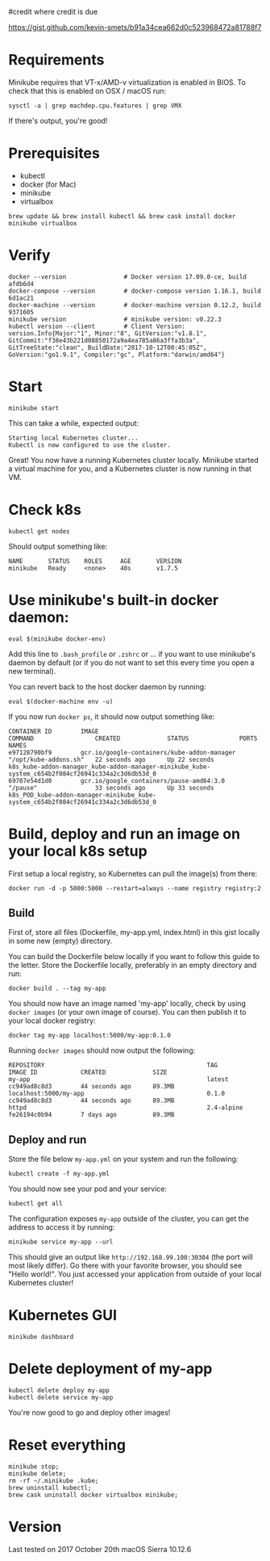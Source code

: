 #credit where credit is due

https://gist.github.com/kevin-smets/b91a34cea662d0c523968472a81788f7

# Requirements

Minikube requires that VT-x/AMD-v virtualization is enabled in BIOS. To check that this is enabled on OSX / macOS run:

    sysctl -a | grep machdep.cpu.features | grep VMX

If there's output, you're good!

# Prerequisites

- kubectl
- docker (for Mac)
- minikube
- virtualbox

```
brew update && brew install kubectl && brew cask install docker minikube virtualbox
```

# Verify

    docker --version                # Docker version 17.09.0-ce, build afdb6d4
    docker-compose --version        # docker-compose version 1.16.1, build 6d1ac21
    docker-machine --version        # docker-machine version 0.12.2, build 9371605
    minikube version                # minikube version: v0.22.3
    kubectl version --client        # Client Version: version.Info{Major:"1", Minor:"8", GitVersion:"v1.8.1", GitCommit:"f38e43b221d08850172a9a4ea785a86a3ffa3b3a", GitTreeState:"clean", BuildDate:"2017-10-12T00:45:05Z", GoVersion:"go1.9.1", Compiler:"gc", Platform:"darwin/amd64"}      
    
# Start

    minikube start
    
This can take a while, expected output:

    Starting local Kubernetes cluster...
    Kubectl is now configured to use the cluster.

Great! You now have a running Kubernetes cluster locally. Minikube started a virtual machine for you, and a Kubernetes cluster is now running in that VM.

# Check k8s

    kubectl get nodes
    
Should output something like:

    NAME       STATUS    ROLES     AGE       VERSION
    minikube   Ready     <none>    40s       v1.7.5
    
# Use minikube's built-in docker daemon:

    eval $(minikube docker-env)
    
Add this line to `.bash_profile` or `.zshrc` or ... if you want to use minikube's daemon by default (or if you do not want to set this every time you open a new terminal).

You can revert back to the host docker daemon by running:

    eval $(docker-machine env -u)
    
If you now run `docker ps`, it should now output something like:

```
CONTAINER ID        IMAGE                                         COMMAND                 CREATED             STATUS              PORTS               NAMES
e97128790bf9        gcr.io/google-containers/kube-addon-manager   "/opt/kube-addons.sh"   22 seconds ago      Up 22 seconds                           k8s_kube-addon-manager_kube-addon-manager-minikube_kube-system_c654b2f084cf26941c334a2c3d6db53d_0
69707e54d1d0        gcr.io/google_containers/pause-amd64:3.0      "/pause"                33 seconds ago      Up 33 seconds                           k8s_POD_kube-addon-manager-minikube_kube-system_c654b2f084cf26941c334a2c3d6db53d_0
```

# Build, deploy and run an image on your local k8s setup

First setup a local registry, so Kubernetes can pull the image(s) from there:

    docker run -d -p 5000:5000 --restart=always --name registry registry:2

## Build

First of, store all files (Dockerfile, my-app.yml, index.html) in this gist locally in some new (empty) directory.

You can build the Dockerfile below locally if you want to follow this guide to the letter. Store the Dockerfile locally, preferably in an empty directory and run:

    docker build . --tag my-app
    
You should now have an image named 'my-app' locally, check by using `docker images` (or your own image of course). You can then publish it to your local docker registry:

    docker tag my-app localhost:5000/my-app:0.1.0
    
Running `docker images` should now output the following:

```
REPOSITORY                                             TAG                 IMAGE ID            CREATED             SIZE
my-app                                                 latest              cc949ad8c8d3        44 seconds ago      89.3MB
localhost:5000/my-app                                  0.1.0               cc949ad8c8d3        44 seconds ago      89.3MB
httpd                                                  2.4-alpine          fe26194c0b94        7 days ago          89.3MB
```

## Deploy and run

Store the file below `my-app.yml` on your system and run the following:

    kubectl create -f my-app.yml
    
You should now see your pod and your service:

    kubectl get all

The configuration exposes `my-app` outside of the cluster, you can get the address to access it by running:

    minikube service my-app --url
    
This should give an output like `http://192.168.99.100:30304` (the port will most likely differ). Go there with your favorite browser, you should see "Hello world!". You just accessed your application from outside of your local Kubernetes cluster!
    
# Kubernetes GUI

    minikube dashboard
    
# Delete deployment of my-app

    kubectl delete deploy my-app
    kubectl delete service my-app
    
You're now good to go and deploy other images!

# Reset everything

    minikube stop;
    minikube delete;
    rm -rf ~/.minikube .kube;
    brew uninstall kubectl;
    brew cask uninstall docker virtualbox minikube;

# Version

Last tested on 2017 October 20th 
macOS Sierra 10.12.6
